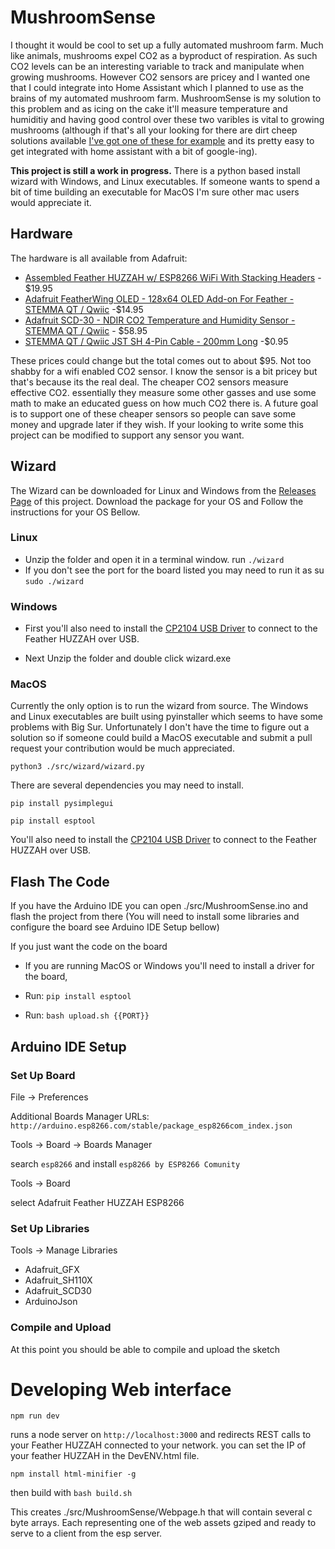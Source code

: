 # MushroomSense
I thought it would be cool to set up a fully automated mushroom farm. Much like animals, 
mushrooms expel CO2 as a byproduct of respiration. As such CO2 levels can be an interesting 
variable to track and manipulate when growing mushrooms. However CO2 sensors are pricey and 
I wanted one that I could integrate into Home Assistant which I planned to use as the brains 
of my automated mushroom farm. MushroomSense is my solution to this problem and as icing on the cake 
it'll measure temperature and humiditiy and having good control over these two varibles is vital to 
growing mushrooms (although if that's all your looking for there are dirt cheep solutions available 
[I've got one of these for example](https://smile.amazon.com/dp/B087313N8F/ref=cm_sw_em_r_mt_dp_8T7RPHPERMNQWD257779)
and its pretty easy to get integrated with home assistant with a bit of google-ing).

**This project is still a work in progress.** There is a python based install wizard with Windows, and Linux 
executables. If someone wants to spend a bit of time building an executable for MacOS I'm sure other mac users 
would appreciate it.

## Hardware
The hardware is all available from Adafruit:
* [Assembled Feather HUZZAH w/ ESP8266 WiFi With Stacking Headers](https://www.adafruit.com/product/3213) - $19.95
* [Adafruit FeatherWing OLED - 128x64 OLED Add-on For Feather - STEMMA QT / Qwiic](https://www.adafruit.com/product/4650) -$14.95
* [Adafruit SCD-30 - NDIR CO2 Temperature and Humidity Sensor - STEMMA QT / Qwiic](https://www.adafruit.com/product/4867) - $58.95
* [STEMMA QT / Qwiic JST SH 4-Pin Cable - 200mm Long](https://www.adafruit.com/product/4401) -$0.95
 
These prices could change but the total comes out to about $95. Not too shabby for a wifi enabled CO2 sensor. 
I know the sensor is a bit pricey but that's because its the real deal. The cheaper CO2 sensors measure effective CO2. 
essentially they measure some other gasses and use some math to make an educated guess on how much CO2 there is. A 
future goal is to support one of these cheaper sensors so people can save some money and upgrade later if they wish. 
If your looking to write some this project can be modified to support any sensor you want.

## Wizard 

The Wizard can be downloaded for Linux and Windows from the [Releases Page](https://github.com/dun-n/MushroomSense/releases) of this project. 
Download the package for your OS and Follow the instructions for your OS Bellow.

### Linux 

* Unzip the folder and open it in a terminal window. run `./wizard`
* If you don't see the port for the board listed you may need to run it as su `sudo ./wizard`

### Windows

* First you'll also need to install the [CP2104 USB Driver](https://www.silabs.com/developers/usb-to-uart-bridge-vcp-drivers) 
to connect to the Feather HUZZAH over USB.

* Next Unzip the folder and double click wizard.exe

### MacOS
Currently the only option is to run the wizard from source. The Windows and Linux executables are built using 
pyinstaller which seems to have some problems with Big Sur. Unfortunately I don't have the time to figure out a 
solution so if someone could build a MacOS executable and submit a pull request your contribution would be much 
appreciated.

`python3 ./src/wizard/wizard.py`

There are several dependencies you may need to install.

`pip install pysimplegui`

`pip install esptool`

You'll also need to install the [CP2104 USB Driver](https://www.silabs.com/developers/usb-to-uart-bridge-vcp-drivers) 
to connect to the Feather HUZZAH over USB.

## Flash The Code
If you have the Arduino IDE you can open ./src/MushroomSense.ino and flash the project from there (You will need to install some libraries and configure 
the board see Arduino IDE Setup bellow)

If you just want the code on the board 
* If you are running MacOS or Windows you'll need to install a driver for the board,

* Run: `pip install esptool`
* Run: `bash upload.sh {{PORT}}`

## Arduino IDE Setup 

### Set Up Board 
File -> Preferences

Additional Boards Manager URLs:
`http://arduino.esp8266.com/stable/package_esp8266com_index.json`

Tools -> Board -> Boards Manager

search `esp8266` and install `esp8266 by ESP8266 Comunity`

Tools -> Board

select Adafruit Feather HUZZAH ESP8266

### Set Up Libraries
Tools -> Manage Libraries
* Adafruit_GFX
* Adafruit_SH110X
* Adafruit_SCD30
* ArduinoJson

### Compile and Upload
At this point you should be able to compile and upload the sketch

# Developing Web interface

`npm run dev`

runs a node server on `http://localhost:3000` and redirects REST calls to your Feather HUZZAH connected to 
your network. you can set the IP of your feather HUZZAH in the DevENV.html file. 

`npm install html-minifier -g`

then build with `bash build.sh`

This creates ./src/MushroomSense/Webpage.h that will contain several c byte arrays. Each representing 
one of the web assets gziped and ready to serve to a client from the esp server.


